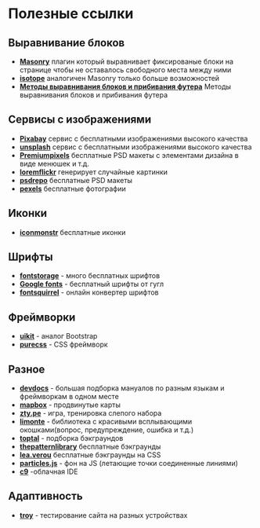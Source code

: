 # Полезные ссылки

## Выравнивание блоков
- **[Masonry](http://masonry.desandro.com/)** плагин который выравнивает фиксированые блоки на странице чтобы не оставалось свободного места между ними
- **[isotope](http://isotope.metafizzy.co)** аналогичен Masonry только больше возможностей
- **[Методы выравнивания блоков и прибивания футера](https://jsfiddle.net/2mL4j02n/embedded/result/#Result)** Методы выравнивания блоков и прибивания футера

## Сервисы с изображениями

- **[Pixabay](https://pixabay.com/)** сервис с бесплатными изображениями высокого качества
- **[unsplash](https://unsplash.com/)** сервис с бесплатными изображениями высокого качества
- **[Premiumpixels](http://www.premiumpixels.com/)** бесплатные PSD макеты с элементами дизайна в виде менюшек и т.д.
- **[loremflickr](http://loremflickr.com//)** генерирует случайные картинки
- **[psdrepo](https://psdrepo.com/)** бесплатные PSD макеты
- **[pexels](https://www.pexels.com/)** бесплатные фотографии


## Иконки
- **[iconmonstr](https://iconmonstr.com/)** бесплатные иконки

## Шрифты
- **[fontstorage](https://fontstorage.com/)** - много бесплатных шрифтов
- **[Google fonts](https://fonts.google.com/)** - бесплатный шрифты от гугл
- **[fontsquirrel](https://www.fontsquirrel.com/tools/webfont-generator)** - онлайн конвертер шрифтов

## Фреймворки
- **[uikit](https://getuikit.com/)** - аналог Bootstrap
- **[purecss](https://purecss.io/)** - CSS фреймворк

## Разное
- **[devdocs](http://devdocs.io/)** - большая подборка мануалов по разным языкам и фреймворкам в одном месте
- **[mapbox](https://www.mapbox.com/)** - продвинутые карты
- **[zty.pe](http://zty.pe/)** - игра, тренировка слепого набора
- **[limonte](https://limonte.github.io/sweetalert2/)** - библиотека с красивыми всплывающими окошками(вопрос, предупреждение, ошибка и т.д.)
- **[toptal](https://www.toptal.com/designers/subtlepatterns/)** - подборка бэкграундов
- **[thepatternlibrary](http://thepatternlibrary.com/#ripples)** бесплатные бэкграунды
- **[lea.verou](http://lea.verou.me/css3patterns/)** бесплатные бэкграунды на CSS
- **[particles.js](http://vincentgarreau.com/particles.js/)** - фон на JS (летающие точки соединенные линиями)
- **[с9](https://c9.io/)** -облачная IDE

## Адаптивность
- **[troy](http://troy.labs.daum.net/)** - тестирование сайта на разных устройствах
